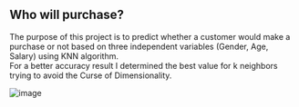 ## Who will purchase?
The purpose of this project is to predict whether a customer would make a purchase or not based on three independent variables (Gender, Age, Salary) using KNN algorithm.  
For a better accuracy result I determined the best value for k neighbors trying to avoid the Curse of Dimensionality.

![image](https://user-images.githubusercontent.com/86802852/152808843-2dcf2ed2-27ec-4111-9784-75a747fcb8d1.png)
